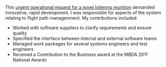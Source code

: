 This [urgent operational request for a novel loitering munition](https://www.mbda-systems.com/press-releases/team-lm-launches-fire-shadow-to-meet-uk-mod-loitering-munition-requirement/) demanded innovative, rapid development. I was responsible for aspects of the system relating to flight path managemnent. My contributions included:
- Worked with software suppliers to clarify requirements and ensure quality
- Specified the interface between internal and external software teams
- Managed work packages for several systems engineers and test engineers
- Received a Contribution to the Business award at the MBDA 2011 National Awards